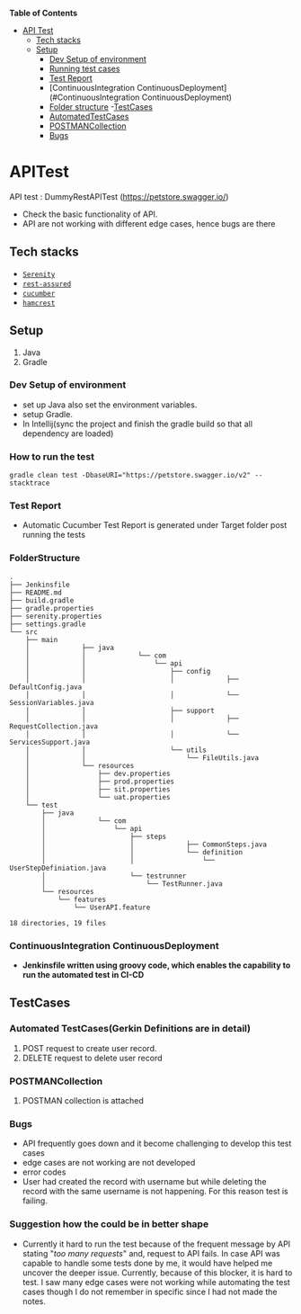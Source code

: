 <!-- START doctoc generated TOC please keep comment here to allow auto update -->
<!-- DON'T EDIT THIS SECTION, INSTEAD RE-RUN doctoc TO UPDATE -->
**Table of Contents**

- [API Test](#APITest)
    - [Tech stacks](#tech-stacks)
    - [Setup](#setup)
        - [Dev Setup of environment](#setup)
        - [Running test cases](#RunningTestSpecs)
        - [Test Report](#TestReport)
        - [ContinuousIntegration ContinuousDeployment](#ContinuousIntegration ContinuousDeployment)
        - [Folder structure](#FolderStructure)
      -[TestCases](#TestCases)
        - [AutomatedTestCases](#AutomatedTestCases)
        - [POSTMANCollection](#POSTMANCollection)
        - [Bugs](#Bugs)
<!-- END doctoc generated TOC please keep comment here to allow auto update -->

# APITest

API test : DummyRestAPITest (https://petstore.swagger.io/)
- Check the basic functionality of API.
- API are not working with different edge cases, hence bugs are there

## Tech stacks

- [`Serenity`](http://www.thucydides.info/#/)
- [`rest-assured`](https://rest-assured.io/)
- [`cucumber`](https://cucumber.io/)
- [`hamcrest`](http://hamcrest.org/JavaHamcrest/)

## Setup 

1. Java
2. Gradle

### Dev Setup of environment

* set up Java also set the environment variables.
* setup Gradle.
* In Intellij(sync the project and finish the gradle build so that all dependency are loaded)

### How to run the test

```
gradle clean test -DbaseURI="https://petstore.swagger.io/v2" --stacktrace
```
### Test Report

- Automatic Cucumber Test Report is generated under Target folder post running the tests

### FolderStructure

````
.
├── Jenkinsfile
├── README.md
├── build.gradle
├── gradle.properties
├── serenity.properties
├── settings.gradle
└── src
    ├── main
    │             ├── java
    │             │             └── com
    │             │                 └── api
    │             │                     ├── config
    │             │                     │             ├── DefaultConfig.java
    │             │                     │             └── SessionVariables.java
    │             │                     ├── support
    │             │                     │             ├── RequestCollection.java
    │             │                     │             └── ServicesSupport.java
    │             │                     └── utils
    │             │                         └── FileUtils.java
    │             └── resources
    │                 ├── dev.properties
    │                 ├── prod.properties
    │                 ├── sit.properties
    │                 └── uat.properties
    └── test
        ├── java
        │             └── com
        │                 └── api
        │                     ├── steps
        │                     │             ├── CommonSteps.java
        │                     │             └── definition
        │                     │                 └── UserStepDefiniation.java
        │                     └── testrunner
        │                         └── TestRunner.java
        └── resources
            └── features
                └── UserAPI.feature

18 directories, 19 files
````

###  ContinuousIntegration ContinuousDeployment

- **Jenkinsfile written using groovy code, which enables the capability to run the automated test in CI-CD**


## TestCases

### Automated TestCases(Gerkin Definitions are in detail)
1. POST request to create user record.
2. DELETE request to delete user record

### POSTMANCollection
1. POSTMAN collection is attached

### Bugs
- API frequently goes down and it become challenging to develop this test cases
- edge cases are not working are not developed
- error codes
- User had created the record with username but while deleting the record with the same username is not happening. For this reason test is failing.


### Suggestion how the could be in better shape
- Currently it hard to run the test because of the frequent message by API stating "*too many requests*" and, request to API fails. In case API was capable to handle some tests done by me, it would have helped me uncover the deeper issue.  Currently, because of this blocker, it is hard to test. I saw many edge cases were not working while automating the test cases though I do not remember in specific since I had not made the notes.
